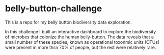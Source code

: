 # belly-button-challenge
This is a repo for my belly button biodiversity data exploration.

In this challenge I built an interactive dashboard to explore the biodiversity of microbes that colonize the human belly-button. The data reveals that a small number of these species, known as operational toxonmic units (OTUs) were present in more thsn 70% of people, but the rest were relatively rare. 

